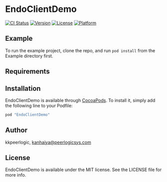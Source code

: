 # EndoClientDemo

[![CI Status](http://img.shields.io/travis/kkpeerlogic/EndoClientDemo.svg?style=flat)](https://travis-ci.org/kkpeerlogic/EndoClientDemo)
[![Version](https://img.shields.io/cocoapods/v/EndoClientDemo.svg?style=flat)](http://cocoapods.org/pods/EndoClientDemo)
[![License](https://img.shields.io/cocoapods/l/EndoClientDemo.svg?style=flat)](http://cocoapods.org/pods/EndoClientDemo)
[![Platform](https://img.shields.io/cocoapods/p/EndoClientDemo.svg?style=flat)](http://cocoapods.org/pods/EndoClientDemo)

## Example

To run the example project, clone the repo, and run `pod install` from the Example directory first.

## Requirements

## Installation

EndoClientDemo is available through [CocoaPods](http://cocoapods.org). To install
it, simply add the following line to your Podfile:

```ruby
pod "EndoClientDemo"
```

## Author

kkpeerlogic, kanhaiya@peerlogicsys.com

## License

EndoClientDemo is available under the MIT license. See the LICENSE file for more info.
